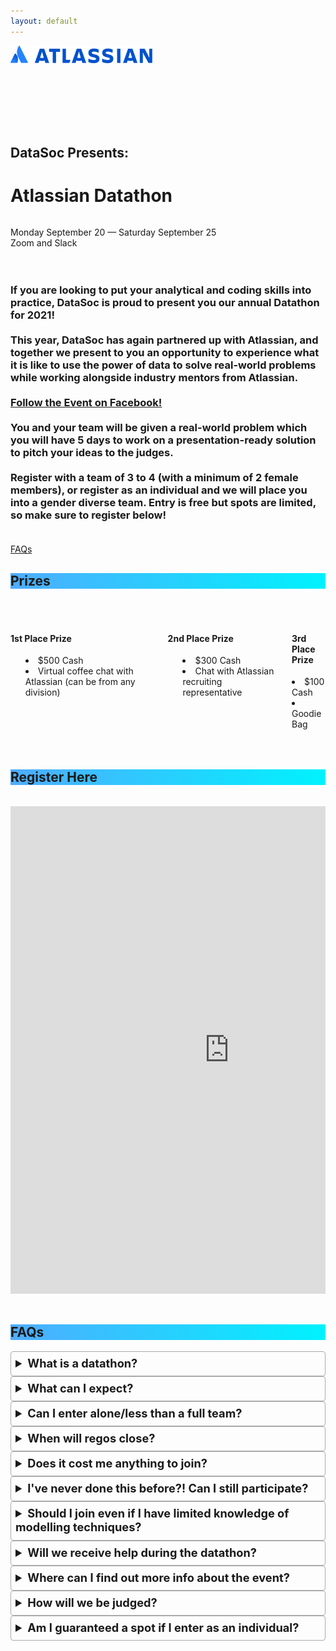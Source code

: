 ```yaml
---
layout: default
---
```


<style>
details {
    border: 1px solid #aaa;
    border-radius: 4px;
    padding: .5em .5em 0;
}

summary {
    font-size: 130%;
    font-weight: bold;
    margin: -.5em -.5em 0;
    padding: .5em;
}

details[open] {
    padding: .5em;
}

details[open] summary {
    border-bottom: 1px solid #aaa;
    margin-bottom: .5em;
}

ul {
    list-style-position: inside;
}

</style>

<div class="pageloader"></div>
<div class="infraloader is-active"></div>        
<!-- Hero and Navbar -->
<div class="hero is-bold is-medium" style="background-image: url('/assets/images/datathon/datathonCP.png'); background-position: center; background-attachment: fixed; background-size: cover">
    <div class="hero-body">
        <div class="container" style="height:130px">
            <div class="has-text-centered">
                <img src="/assets/images/datathon/atlassian.png"
                    style="max-width:45%">
            </div>
        </div>
        <div class="container">
            <div class="column has-text-centered is-hero-title">
                <h2 class="subtitle is-4 has-text-white">DataSoc Presents:</h2>
                <h1 class="title is-1 is-bigger has-text-white">Atlassian Datathon</h1> 
            </div>
            <p class="subtitle has-text-white has-text-centered">
                Monday September 20 &mdash; Saturday September 25
                <br>
                Zoom and Slack
            </p>
        </div>
    </div>
</div>


<div class="hero-body background-shade">
    <div class="container">
        <div class="columns is-centered">
            <div class="column is-three-quarters has-text-centered">
                <h3 class="subtitle is-4">
                    <br>
                    If you are looking to put your analytical and coding skills into practice, DataSoc is proud to present you our annual Datathon for 2021!
                    <br><br>This year, DataSoc has again partnered up with Atlassian, and together we present to you an opportunity to experience what it is like to use the power of data to solve real-world problems while working alongside industry mentors from Atlassian. 
                    <br><br>
                    <a class="button is-rounded is-medium is-outlined is-info is-bold" target="_blank" href="https://www.facebook.com/events/217071130480380">Follow the Event on Facebook!</a>
                    <br><br>
                    You and your team will be given a real-world problem which you will have 5 days to work on a presentation-ready solution to pitch your ideas to the judges.
                    <br><br>
                    Register with a team of 3 to 4 (with a minimum of 2 female members), or register as an individual and we will place you into a gender diverse team. Entry is free but spots are limited, so make sure to register below!
                    <br><br>
                </h3>
                <div class="columns">
                <div class="column">
                <a class="button is-rounded is-large is-info is-outlined is-bold" href="#faq">FAQs</a>
                </div>
                </div>
            </div> 
        </div>
    </div>
</div>

<section class="hero is-primary">
  <div class="hero-body" style="background-image: linear-gradient(to right, #4facfe 0%, #00f2fe 100%);">
    <div class="container">
        <div class="level-item">
            <h1 class="title">
                Prizes 
            </h1>
        </div>
    </div>
  </div>
</section>

<div class="hero-body background-shade">
    <div class="container">
        <br><br>
        <div class="columns features">
            <div class="column is-4">
                <div class="card is-shady ">
                    <div class="card-content">
                        <div class="content">
                            <h4 class="has-text-centered">1st Place Prize </h4>
                            <ul>
                                <li>$500 Cash</li>
                                <li>Virtual coffee chat with Atlassian (can be from any division)</li>
                            </ul>
                        </div>
                    </div>
                </div>
            </div>
            <div class="column is-4">
                <div class="card is-shady">
                    <div class="card-content">
                        <div class="content">
                            <h4 class="has-text-centered">2nd Place Prize</h4>
                            <ul>
                                <li>$300 Cash</li>
                                <li>Chat with Atlassian recruiting representative</li>
                            </ul>
                        </div>
                    </div>
                </div>
            </div>
            <div class="column is-4">
                <div class="card is-shady">
                    <div class="card-content">
                        <div class="content">
                            <h4 class="has-text-centered"> 3rd Place Prize </h4>
                            <li>$100 Cash</li>
                            <li>Goodie Bag</li>
                        </div>
                    </div>
                </div>
            </div>
        </div>
        <br><br>
    </div>
</div>

<section class="hero is-primary"  id="register">
  <div class="hero-body" style="background-image: linear-gradient(to right, #4facfe 0%, #00f2fe 100%);">
    <div class="container">
        <div class="level-item">
            <a id="register">
                <h1 class="title">
                    Register Here
                </h1>
            </a>
        </div>
    </div>
  </div>
</section>

<div class="hero-body background-shade">
    <div class="container">
        <br>
        <div class="columns is-centered">
            <div class="column is-three-quarters has-text-centered">
                    <iframe src="https://docs.google.com/forms/d/e/1FAIpQLSeAw4YJTSvPEcI74nKsgWTWWOacxZJ5YISltxpxuBo0YemdOw/viewform?embedded=true" width="700" height="780" frameborder="0" marginheight="0" marginwidth="0">Loading…</iframe>
            </div>
        </div>
        <br>
    </div>
</div> 

<section class="hero is-primary" id="faq">
  <div class="hero-body" style="background-image: linear-gradient(to right, #4facfe 0%, #00f2fe 100%);">
    <div class="container">
        <div class="level-item">
            <h1 class="title">
                FAQs
            </h1>
        </div>
    </div>
  </div>
</section>

<div class="hero-body background-shade">
    <div class="container">
        <div class="columns is-vcentered">
            <div class="column is-three-fifths is-offset-one-fifth">
                    <details>
                    <summary>
                        What is a datathon?
                    </summary>     
                        <p>
                        In a traditional datathon, competitors are to create a predictive model given a dataset and limited time spanning up to 24 hours. We will be providing a collection of datasets which should be used as part of your solution. You will also have the freedom to use any other data if you'd like to look around.
                        <br><br>
                        As for this year however, we have decided to structure our datathon as more of a case competition, with heavier weighting on evidence and reasoning behind the models alongside predictive accuracy.
                        </p>
                    </details>
                    <details>
                    <summary>
                        What can I expect?
                    </summary>     
                        <p>
                        To have fun and learn heaps!
                        </p>
                    </details>
                    <details>
                    <summary>
                        Can I enter alone/less than a full team?
                    </summary>     
                        <p>
                        Teams are 3 to 4 people with a minimum of 2 female members. If you're entering alone you will be automatically asigned to a team that meets the criteria.
                        </p>
                    </details>
                    <details>
                    <summary>
                        When will regos close?
                    </summary>     
                        <p>
                        Registrations close when we reach capacity, or at latest by Friday 17th September.
                        </p>
                    </details>
                    <details>
                    <summary>
                        Does it cost me anything to join?
                    </summary>     
                        <p>
                        Absolutely not - this Datathon is completely free for students! In fact, DataSoc is committed to free opportunities and events for students interested in data analytics and machine learning!
                        </p>
                    </details>
                    <details>
                    <summary>
                        I've never done this before?! Can I still participate?
                    </summary>     
                        <p>
                        We encourage all interested students to participate regardless of skill-level and will be holding a series of workshops and mentoring sessions on the day of the Datathon to help prepare you for the challenge.
                        </p>
                    </details>
                    <details>
                    <summary>
                        Should I join even if I have limited knowledge of modelling techniques?
                    </summary>     
                        <p>
                        Mentoring and workshops will be provided throughout the week to guide you through the Datathon. You are highly encouraged to participate regardless of your Machine Learning experience. DataSoc also runs a separate event for less experienced students called the "Starter-thon".
                        </p>
                    </details>
                    <details>
                    <summary>
                        Will we receive help during the datathon?
                    </summary>     
                        <p>
                        Yes, we have lined up workshops and industry mentors to provide some guidance through the event.
                        </p>
                    </details>
                    <details>
                    <summary>
                       Where can I find out more info about the event?
                    </summary>     
                        <p>
                        For regular updates, make sure to click "Going" on the <a href="https://www.facebook.com/events/217071130480380">Facebook Event</a> and follow us on our socials!
                        </p>
                    </details>
                    <details>
                    <summary>
                        How will we be judged?
                    </summary>     
                        <p>
                        Find out at the <a href="https://www.facebook.com/events/690557315235498">Case Brief Kickoff</a>!
                        </p>
                    </details>
                    <details>
                    <summary>
                        Am I guaranteed a spot if I enter as an individual?
                    </summary>     
                        <p>
                        Please note that if you participate as an individual you're not guaranteed a spot in the datathon due to gender imbalance issues.
                        </p>
                    </details>
            </div>
        </div>
    </div>
</div>